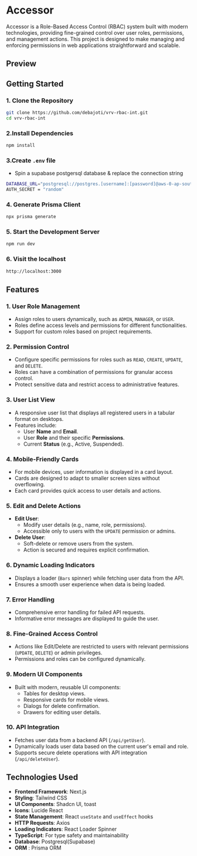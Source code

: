 # **Accessor**

Accessor is a Role-Based Access Control (RBAC) system built with modern technologies, providing fine-grained control over user roles, permissions, and management actions. This project is designed to make managing and enforcing permissions in web applications straightforward and scalable.

## **Preview**

## **Getting Started**

### **1. Clone the Repository**
```bash
git clone https://github.com/debajoti/vrv-rbac-int.git
cd vrv-rbac-int
```
### **2.Install Dependencies**
```bash
npm install
```
### **3.Create `.env` file**
- Spin a supabase postgersql database & replace the connection string
```bash
DATABASE_URL="postgresql://postgres.[username]:[password]@aws-0-ap-southeast-1.pooler.supabase.com:5432/postgres"
AUTH_SECRET = "random"
```
### **4. Generate Prisma Client**
```bash
npx prisma generate
```
### **5. Start the Development Server**
```bash
npm run dev
```
### **6. Visit the localhost**
```bash
http://localhost:3000
```

## **Features**

### 1. **User Role Management**
- Assign roles to users dynamically, such as `ADMIN`, `MANAGER`, or `USER`.
- Roles define access levels and permissions for different functionalities.
- Support for custom roles based on project requirements.

### 2. **Permission Control**
- Configure specific permissions for roles such as `READ`, `CREATE`, `UPDATE`, and `DELETE`.
- Roles can have a combination of permissions for granular access control.
- Protect sensitive data and restrict access to administrative features.

### 3. **User List View**
- A responsive user list that displays all registered users in a tabular format on desktops.
- Features include:
  - User **Name** and **Email**.
  - User **Role** and their specific **Permissions**.
  - Current **Status** (e.g., Active, Suspended).

### 4. **Mobile-Friendly Cards**
- For mobile devices, user information is displayed in a card layout.
- Cards are designed to adapt to smaller screen sizes without overflowing.
- Each card provides quick access to user details and actions.

### 5. **Edit and Delete Actions**
- **Edit User**:
  - Modify user details (e.g., name, role, permissions).
  - Accessible only to users with the `UPDATE` permission or admins.
- **Delete User**:
  - Soft-delete or remove users from the system.
  - Action is secured and requires explicit confirmation.

### 6. **Dynamic Loading Indicators**
- Displays a loader (`Bars` spinner) while fetching user data from the API.
- Ensures a smooth user experience when data is being loaded.

### 7. **Error Handling**
- Comprehensive error handling for failed API requests.
- Informative error messages are displayed to guide the user.

### 8. **Fine-Grained Access Control**
- Actions like Edit/Delete are restricted to users with relevant permissions (`UPDATE`, `DELETE`) or admin privileges.
- Permissions and roles can be configured dynamically.

### 9. **Modern UI Components**
- Built with modern, reusable UI components:
  - Tables for desktop views.
  - Responsive cards for mobile views.
  - Dialogs for delete confirmation.
  - Drawers for editing user details.

### 10. **API Integration**
- Fetches user data from a backend API (`/api/getUser`).
- Dynamically loads user data based on the current user's email and role.
- Supports secure delete operations with API integration (`/api/deleteUser`).

## **Technologies Used**
- **Frontend Framework**: Next.js
- **Styling**: Tailwind CSS
- **UI Components**: Shadcn UI, toast
- **Icons**: Lucide React
- **State Management**: React `useState` and `useEffect` hooks
- **HTTP Requests**: Axios
- **Loading Indicators**: React Loader Spinner
- **TypeScript**: For type safety and maintainability
- **Database**: Postgresql(Supabase)
- **ORM** : Prisma ORM
